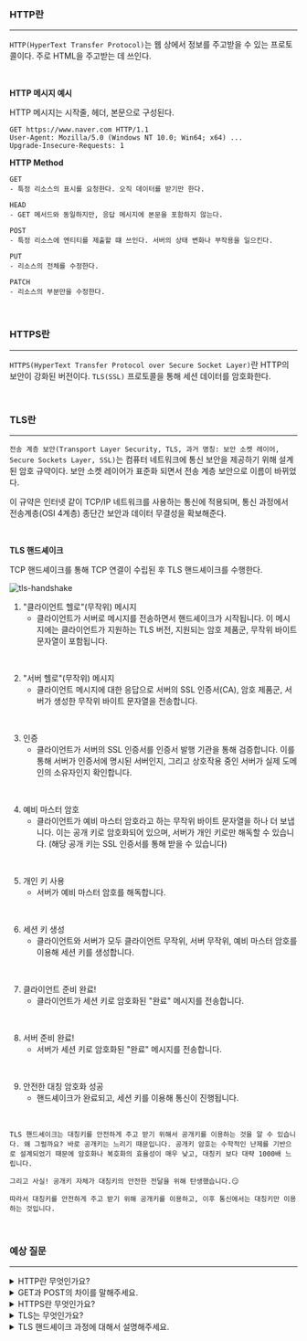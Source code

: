 ### HTTP란
---
```HTTP(HyperText Transfer Protocol)```는 웹 상에서 정보를 주고받을 수 있는 프로토콜이다. 주로 HTML을 주고받는 데 쓰인다.

<br>

**HTTP 메시지 예시**

HTTP 메시지는 시작줄, 헤더, 본문으로 구성된다.
```
GET https://www.naver.com HTTP/1.1
User-Agent: Mozilla/5.0 (Windows NT 10.0; Win64; x64) ...
Upgrade-Insecure-Requests: 1
```

**HTTP Method**
```
GET
- 특정 리소스의 표시를 요청한다. 오직 데이터를 받기만 한다.

HEAD
- GET 메서드와 동일하지만, 응답 메시지에 본문을 포함하지 않는다.

POST
- 특정 리소스에 엔티티를 제출할 떄 쓰인다. 서버의 상태 변화나 부작용을 일으킨다.

PUT
- 리소스의 전체를 수정한다.

PATCH
- 리소스의 부분만을 수정한다.

```

<br>

### HTTPS란
---
```HTTPS(HyperText Transfer Protocol over Secure Socket Layer)```란 HTTP의 보안이 강화된 버전이다. ```TLS(SSL)``` 프로토콜을 통해 세션 데이터를 암호화한다.

<br>

### TLS란
---
```전송 계층 보안(Transport Layer Security, TLS, 과거 명칭: 보안 소켓 레이어, Secure Sockets Layer, SSL)```는 컴퓨터 네트워크에 통신 보안을 제공하기 위해 설계된 암호 규약이다. 보안 소켓 레이어가 표준화 되면서 전송 계층 보안으로 이름이 바뀌었다. 

이 규약은 인터넷 같이 TCP/IP 네트워크를 사용하는 통신에 적용되며, 통신 과정에서 전송계층(OSI 4계층) 종단간 보안과 데이터 무결성을 확보해준다.

<br>

**TLS 핸드셰이크**

TCP 핸드셰이크를 통해 TCP 연결이 수립된 후 TLS 핸드셰이크를 수행한다.

![tls-handshake](./../Img/tls-ssl-handshake.webp)

1. "클라이언트 헬로"(무작위) 메시지
   - 클라이언트가 서버로 메시지를 전송하면서 핸드셰이크가 시작됩니다. 이 메시지에는 클라이언트가 지원하는 TLS 버전, 지원되는 암호 제품군, 무작위 바이트 문자열이 포함됩니다.

<br>

2. "서버 헬로"(무작위) 메시지
   - 클라이언트 메시지에 대한 응답으로 서버의 SSL 인증서(CA), 암호 제품군, 서버가 생성한 무작위 바이트 문자열을 전송합니다.

<br>

3. 인증
   - 클라이언트가 서버의 SSL 인증서를 인증서 발행 기관을 통해 검증합니다. 이를 통해 서버가 인증서에 명시된 서버인지, 그리고 상호작용 중인 서버가 실제 도메인의 소유자인지 확인합니다.

<br>

4. 예비 마스터 암호
   - 클라이언트가 예비 마스터 암호라고 하는 무작위 바이트 문자열을 하나 더 보냅니다. 이는 공개 키로 암호화되어 있으며, 서버가 개인 키로만 해독할 수 있습니다. (해당 공개 키는 SSL 인증서를 통해 받을 수 있습니다)

<br>

5. 개인 키 사용
   - 서버가 예비 마스터 암호를 해독합니다.

<br>

6. 세션 키 생성
   - 클라이언트와 서버가 모두 클라이언트 무작위, 서버 무작위, 예비 마스터 암호를 이용해 세션 키를 생성합니다.

<br>

7. 클라이언트 준비 완료!
   - 클라이언트가 세션 키로 암호화된 "완료" 메시지를 전송합니다.

<br>

8. 서버 준비 완료!
   - 서버가 세션 키로 암호화된 "완료" 메시지를 전송합니다.

<br>

9. 안전한 대칭 암호화 성공
   - 핸드셰이크가 완료되고, 세션 키를 이용해 통신이 진행됩니다.

<br>

```
TLS 핸드셰이크는 대칭키를 안전하게 주고 받기 위해서 공개키를 이용하는 것을 알 수 있습니다. 왜 그럴까요? 바로 공개키는 느리기 때문입니다. 공개키 암호는 수학적인 난제를 기반으로 설계되었기 때문에 암호화나 복호화의 효율성이 매우 낮고, 대칭키 보다 대략 1000배 느립니다.

그리고 사실! 공개키 자체가 대칭키의 안전한 전달을 위해 탄생했습니다.😏

따라서 대칭키를 안전하게 주고 받기 위해 공개키를 이용하고, 이후 통신에서는 대칭키만 이용하는 것입니다.
```

<br>

### 예상 질문
---
<details>
<summary>HTTP란 무엇인가요?</summary>
<div markdown="1">

- HTTP란 웹에서 정보를 주고받을 수 있는 프로토콜입니다.

</div>
</details>

<details>
<summary>GET과 POST의 차이를 말해주세요.</summary>
<div markdown="1">

- GET은 특정 리소스를 요청하기 위해 사용합니다. POST는 특정 리소스를 전송하기 위해 사용합니다. POST는 서버의 상태 변화나 부작용을 일으킬 수 있습니다.

</div>
</details>

<details>
<summary>HTTPS란 무엇인가요?</summary>
<div markdown="1">

- HTTPS는 HTTP에 TLS 핸드셰이크를 통해 보안성이 추가된 프로토콜입니다.

</div>
</details>

<details>
<summary>TLS는 무엇인가요?</summary>
<div markdown="1">

- 통신 보안을 제공하기 위해 설계된 암호 규약입니다. 이 규약은 통신 과정에서 전송계층 종단간 보안과 데이터 무결성을 보장해줍니다. 

</div>
</details>

<details>
<summary>TLS 핸드셰이크 과정에 대해서 설명해주세요.</summary>
<div markdown="1">

- 본문 참고

</div>
</details>
